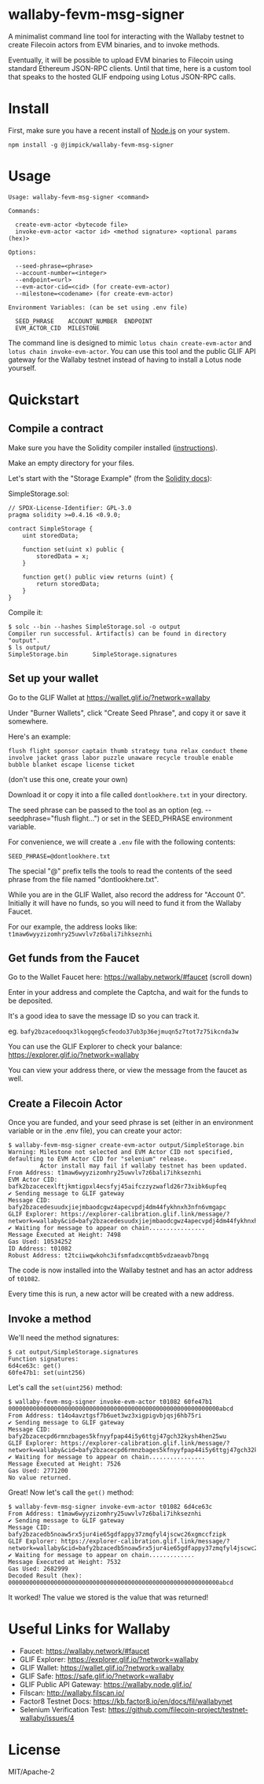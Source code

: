 wallaby-fevm-msg-signer
===

A minimalist command line tool for interacting with the Wallaby testnet
to create Filecoin actors from EVM binaries, and to invoke methods.

Eventually, it will be possible to upload EVM binaries to Filecoin using
standard Ethereum JSON-RPC clients. Until that time, here is a custom
tool that speaks to the hosted GLIF endpoing using Lotus JSON-RPC calls.

# Install

First, make sure you have a recent install of [Node.js](https://nodejs.org/en/) on your system.

`npm install -g @jimpick/wallaby-fevm-msg-signer`

# Usage

```
Usage: wallaby-fevm-msg-signer <command>

Commands:

  create-evm-actor <bytecode file>
  invoke-evm-actor <actor id> <method signature> <optional params (hex)>

Options:

  --seed-phrase=<phrase>
  --account-number=<integer>
  --endpoint=<url>
  --evm-actor-cid=<cid> (for create-evm-actor)
  --milestone=<codename> (for create-evm-actor)

Environment Variables: (can be set using .env file)

  SEED_PHRASE    ACCOUNT_NUMBER  ENDPOINT
  EVM_ACTOR_CID  MILESTONE
```

The command line is designed to mimic `lotus chain create-evm-actor`
and `lotus chain invoke-evm-actor`. You can use this tool and the
public GLIF API gateway for the Wallaby testnet instead of having
to install a Lotus node yourself.

# Quickstart

## Compile a contract

Make sure you have the Solidity compiler installed
([instructions](https://docs.soliditylang.org/en/v0.8.9/installing-solidity.html)).

Make an empty directory for your files.

Let's start with the "Storage Example" (from the [Solidity docs](https://docs.soliditylang.org/en/v0.8.16/introduction-to-smart-contracts.html)):

SimpleStorage.sol:

```
// SPDX-License-Identifier: GPL-3.0
pragma solidity >=0.4.16 <0.9.0;

contract SimpleStorage {
    uint storedData;

    function set(uint x) public {
        storedData = x;
    }

    function get() public view returns (uint) {
        return storedData;
    }
}
```

Compile it:

```
$ solc --bin --hashes SimpleStorage.sol -o output
Compiler run successful. Artifact(s) can be found in directory "output".
$ ls output/
SimpleStorage.bin		SimpleStorage.signatures
```

## Set up your wallet

Go to the GLIF Wallet at https://wallet.glif.io/?network=wallaby

Under "Burner Wallets", click "Create Seed Phrase", and copy it or
save it somewhere.

Here's an example:

```
flush flight sponsor captain thumb strategy tuna relax conduct theme involve jacket grass labor puzzle unaware recycle trouble enable bubble blanket escape license ticket
```

(don't use this one, create your own)

Download it or copy it into a file called `dontlookhere.txt` in your directory.

The seed phrase can be passed to the tool as an option (eg. --seedphrase="flush flight...")
or set in the SEED_PHRASE environment variable.

For convenience, we will create a `.env` file with the following contents:

```
SEED_PHRASE=@dontlookhere.txt
```

The special "@" prefix tells the tools to read the contents of the seed phrase from
the file named "dontlookhere.txt".

While you are in the GLIF Wallet, also record the address for "Account 0". Initially
it will have no funds, so you will need to fund it from the Wallaby Faucet.

For our example, the address looks like: `t1maw6wyyzizomhry25uwvlv7z6bali7ihkseznhi`

## Get funds from the Faucet

Go to the Wallet Faucet here: https://wallaby.network/#faucet (scroll down)

Enter in your address and complete the Captcha, and wait for the funds to be
deposited.

It's a good idea to save the message ID so you can track it.

eg. `bafy2bzacedooqx3lkogqeg5cfeodo37ub3p36ejmuqn5z7tot7z75ikcnda3w`

You can use the GLIF Explorer to check your balance: https://explorer.glif.io/?network=wallaby

You can view your address there, or view the message from the faucet as well.

## Create a Filecoin Actor

Once you are funded, and your seed phrase is set (either in an environment
variable or in the .env file), you can create your actor:

```
$ wallaby-fevm-msg-signer create-evm-actor output/SimpleStorage.bin 
Warning: Milestone not selected and EVM Actor CID not specified, defaulting to EVM Actor CID for "selenium" release.
         Actor install may fail if wallaby testnet has been updated.
From Address: t1maw6wyyzizomhry25uwvlv7z6bali7ihkseznhi
EVM Actor CID: bafk2bzacecexlftjkmtigpxl4ecsfyj45aifczzyzwafld26r73xibk6upfeq
✔ Sending message to GLIF gateway
Message CID: bafy2bzacedesuudxjiejmbaodcgwz4apecvpdj4dm44fykhnxh3nfn6vmgapc
GLIF Explorer: https://explorer-calibration.glif.link/message/?network=wallaby&cid=bafy2bzacedesuudxjiejmbaodcgwz4apecvpdj4dm44fykhnxh3nfn6vmgapc
✔ Waiting for message to appear on chain................
Message Executed at Height: 7498
Gas Used: 10534252
ID Address: t01082
Robust Address: t2tciiwqwkohc3ifsmfadxcqmtb5vdzaeavb7bngq
```

The code is now installed into the Wallaby testnet and has an actor
address of `t01082`.

Every time this is run, a new actor will be created with a new address.

## Invoke a method

We'll need the method signatures:

```
$ cat output/SimpleStorage.signatures
Function signatures:
6d4ce63c: get()
60fe47b1: set(uint256)
```

Let's call the `set(uint256)` method:

```
$ wallaby-fevm-msg-signer invoke-evm-actor t01082 60fe47b1 000000000000000000000000000000000000000000000000000000000000abcd
From Address: t14o4avztgsf7b6uet3wz3xigpigvbjqsj6hb75ri
✔ Sending message to GLIF gateway
Message CID: bafy2bzacecpd6rmnzbages5kfnyyfpap44i5y6ttgj47gch32kysh4hen25wu
GLIF Explorer: https://explorer-calibration.glif.link/message/?network=wallaby&cid=bafy2bzacecpd6rmnzbages5kfnyyfpap44i5y6ttgj47gch32kysh4hen25wu
✔ Waiting for message to appear on chain................
Message Executed at Height: 7526
Gas Used: 2771200
No value returned.
```

Great! Now let's call the `get()` method:

```
$ wallaby-fevm-msg-signer invoke-evm-actor t01082 6d4ce63c
From Address: t1maw6wyyzizomhry25uwvlv7z6bali7ihkseznhi
✔ Sending message to GLIF gateway
Message CID: bafy2bzacedb5noaw5rx5jur4ie65gdfappy37zmqfyl4jscwc26xgmccfzipk
GLIF Explorer: https://explorer-calibration.glif.link/message/?network=wallaby&cid=bafy2bzacedb5noaw5rx5jur4ie65gdfappy37zmqfyl4jscwc26xgmccfzipk
✔ Waiting for message to appear on chain.............
Message Executed at Height: 7532
Gas Used: 2682999
Decoded Result (hex): 000000000000000000000000000000000000000000000000000000000000abcd
```

It worked! The value we stored is the value that was returned!

# Useful Links for Wallaby

* Faucet: https://wallaby.network/#faucet
* GLIF Explorer: https://explorer.glif.io/?network=wallaby
* GLIF Wallet: https://wallet.glif.io/?network=wallaby
* GLIF Safe: https://safe.glif.io/?network=wallaby
* GLIF Public API Gateway: https://wallaby.node.glif.io/
* Filscan: http://wallaby.filscan.io/
* Factor8 Testnet Docs: https://kb.factor8.io/en/docs/fil/wallabynet
* Selenium Verification Test: https://github.com/filecoin-project/testnet-wallaby/issues/4

# License

MIT/Apache-2
